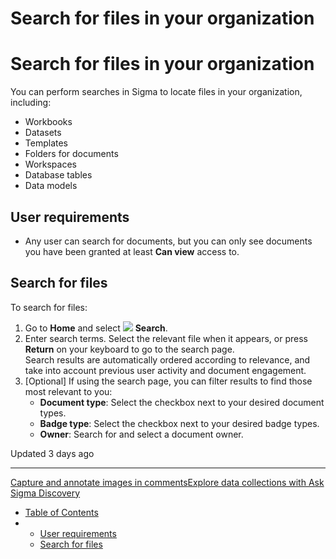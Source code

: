 # Search for files in your organization

# Search for files in your organization

You can perform searches in Sigma to locate files in your organization, including:

* Workbooks
* Datasets
* Templates
* Folders for documents
* Workspaces
* Database tables
* Data models

## User requirements

* Any user can search for documents, but you can only see documents you have been granted at least **Can view** access to.

## Search for files

To search for files:

1. Go to **Home** and select ![](https://sigma-docs-screenshots.s3.us-west-2.amazonaws.com/Icons/search.svg) **Search**.
2. Enter search terms. Select the relevant file when it appears, or press **Return** on your keyboard to go to the search page.  
   Search results are automatically ordered according to relevance, and take into account previous user activity and document engagement.
3. [Optional] If using the search page, you can filter results to find those most relevant to you:
   * **Document type**: Select the checkbox next to your desired document types.
   * **Badge type**: Select the checkbox next to your desired badge types.
   * **Owner**: Search for and select a document owner.

Updated 3 days ago

---

[Capture and annotate images in comments](/docs/annotate-element-images-as-comments)[Explore data collections with Ask Sigma Discovery](/docs/ask-sigma-discovery)

* [Table of Contents](#)
* + [User requirements](#user-requirements)
  + [Search for files](#search-for-files)